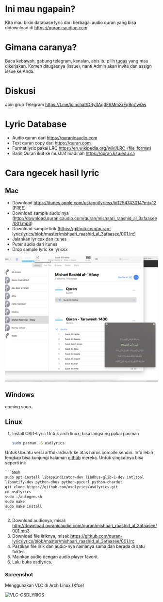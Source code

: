 # Ini mau ngapain?
Kita mau bikin database lyric dari berbagai audio quran yang bisa didownload di https://quranicaudion.com.

# Gimana caranya?
Baca kebawah, gabung telegram, kenalan, abis itu pilih [tugas](https://github.com/quran-lyric/lyrics/issues) yang mau dikerjakan. Komen ditugasnya (issue), nanti Admin akan invite dan assign issue ke Anda.

# Diskusi
Join grup Telegram https://t.me/joinchat/DRy3Ag3E9MmXrFqBpi1w0w

# Lyric Database

- Audio quran dari https://quranicaudio.com
- Text quran copy dari https://quran.com
- Format lyric pakai LRC https://en.wikipedia.org/wiki/LRC_(file_format)
- Baris Quran ikut ke mushaf madinah https://quran.ksu.edu.sa

# Cara ngecek hasil lyric

## Mac
- Download https://itunes.apple.com/us/app/lyricsx/id1254743014?mt=12 (FREE)
- Download sample audio nya (http://download.quranicaudio.com/quran/mishaari_raashid_al_3afaasee/001.mp3)
- Download sample lirik (https://github.com/quran-lyric/lyrics/blob/master/mishaari_raashid_al_3afaasee/001.lrc)
- Jalankan lyricsx dan itunes
- Puter audio dari itunes
- Drop sample lyric ke lyricsx

![Lyricsx](https://github.com/rawaludin/i/raw/master/mac-lyricsx.png)


## Windows
coming soon..

## Linux
1. Install OSD-Lyric
Untuk arch linux, bisa langsung pakai pacman

	```bash
	sudo pacman -S osdlyrics
	```
Untuk Ubuntu versi artful-ardvark ke atas harus compile sendiri. Info lebih lengkap bisa kunjungi halaman [github](https://github.com/osdlyrics/osdlyrics) mereka. Untuk singkatnya bisa seperti ini:

	```bash
	sudo apt install libappindicator-dev libdbus-glib-1-dev intltool libnotify-dev python-dbus python-pycurl python-chardet
	git clone https://github.com/osdlyrics/osdlyrics.git
	cd osdlyrics
	sudo ./autogen.sh
	sudo make
	sudo make install
	```

2. Download audionya, misal: http://download.quranicaudio.com/quran/mishaari_raashid_al_3afaasee/001.mp3
3. Download file liriknya, misal: https://github.com/quran-lyric/lyrics/blob/master/mishaari_raashid_al_3afaasee/001.lrc
4. Pastikan file lirik dan audio-nya namanya sama dan berada di satu folder.
5. Mainkan audio dengan audio player favorit.
6. Lalu buka osdlyrics.

### Screenshot

Menggunakan VLC di Arch Linux (Xfce)

![VLC-OSDLYRICS](https://raw.githubusercontent.com/ibnujakaria/ibnujakaria.github.io/master/images/Screenshot_2018-05-04_14-41-32.png)
